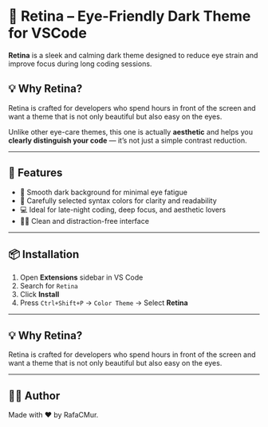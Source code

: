 # 🌙 Retina – Eye-Friendly Dark Theme for VSCode

**Retina** is a sleek and calming dark theme designed to reduce eye strain and improve focus during long coding sessions.

## 💡 Why Retina?

Retina is crafted for developers who spend hours in front of the screen and want a theme that is not only beautiful but also easy on the eyes.

Unlike other eye-care themes, this one is actually **aesthetic** and helps you **clearly distinguish your code** — it’s not just a simple contrast reduction.

---

## 🎨 Features

- 🖤 Smooth dark background for minimal eye fatigue
- 🌈 Carefully selected syntax colors for clarity and readability
- 💻 Ideal for late-night coding, deep focus, and aesthetic lovers
- 🧘‍♂️ Clean and distraction-free interface

---

## 📦 Installation

1. Open **Extensions** sidebar in VS Code
2. Search for `Retina`
3. Click **Install**
4. Press `Ctrl+Shift+P` → `Color Theme` → Select **Retina**

---

## 💡 Why Retina?

Retina is crafted for developers who spend hours in front of the screen and want a theme that is not only beautiful but also easy on the eyes.

---

## 🧑‍💻 Author

Made with ❤️ by RafaCMur.
